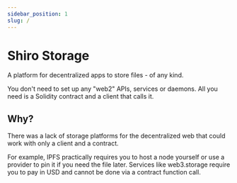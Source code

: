 ```yaml
---
sidebar_position: 1
slug: /
---
```


# Shiro Storage

<!-- A storage platform to upload files using only client and contract code - no web2 services necessary! -->

A platform for decentralized apps to store files - of any kind.

You don't need to set up any "web2" APIs, services or daemons. All you need is a Solidity contract and a client that calls it.

## Why?

There was a lack of storage platforms for the decentralized web that could work with only a client and a contract.

For example, IPFS practically requires you to host a node yourself or use a provider to pin it if you need the file later. Services like web3.storage require you to pay in USD and cannot be done via a contract function call.

